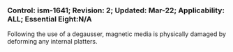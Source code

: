 ### Control: ism-1641; Revision: 2; Updated: Mar-22; Applicability: ALL; Essential Eight:N/A
<p>Following the use of a degausser, magnetic media is physically damaged by deforming any internal platters.</p>